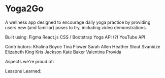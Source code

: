 # Yoga2Go

A wellness app designed to encourage daily yoga practice by providing users new (and familiar) poses to try, including video demonstrations.

Built using:
Figma
React.js
CSS / Bootstrap
Yoga API (?)
YouTube API

Contributors:
Khalina Boyce
Tina Flower
Sarah Allen
Heather Stout Svanidze
Elizabeth King
Kris Jackson
Kate Baker
Valentina Provida


Aspects we're proud of:


Lessons Learned:





